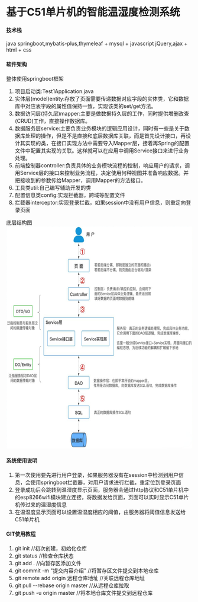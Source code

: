 # 基于C51单片机的智能温湿度检测系统

#### 技术栈
java springboot,mybatis-plus,thymeleaf + mysql + javascript jQuery,ajax + html + css 

#### 软件架构
整体使用springboot框架

1. 项目启动类:Test1Application.java
2. 实体层(model)entity:存放了页面需要传递数据对应字段的实体类，它和数据库中对应表字段的属性值保持一致，实现该类的set/get方法。
3. 数据访问层(持久层)mapper:主要是做数据持久层的工作，同时提供增删改查(CRUD)工作，直接操作数据库。
4. 数据服务层service:主要负责业务模块的逻辑应用设计，同时有一些是关于数据库处理的操作，但是不是直接和底层数据库关联，而是首先设计接口，再设计其实现的类，在接口实现方法中需要导入Mapper层，接着再Spring的配置文件中配置其实现的关联。这样就可以在应用中调用Service接口来进行业务处理。
5. 前端控制器controller:负责具体的业务模块流程的控制，响应用户的请求，调用Service层的接口来控制业务流程，决定使用何种视图并准备响应数据。并把接收到的参数传给Mapper，调用Mapper的方法接口。
6. 工具类util:自己编写辅助开发的类
7. 配置信息类config:实现拦截器，跨域等配置文件
8. 拦截器interceptor:实现登录拦截，如果session中没有用户信息，则重定向登录页面

底层结构图
<img height="600" src="src\main\resources\static\img\2.png" width="650"/>



#### 系统使用说明

1.  第一次使用要先进行用户登录，如果服务器没有在session中检测到用户信息，会使用springboot拦截器，对用户请求进行拦截，重定位到登录页面
2.  登录成功后会跳转到温湿度显示页面，服务器会通过http协议和C51单片机中的esp8266wifi模块建立连接，将数据发给页面，页面可以实时显示C51单片机传过来的温湿度信息
3.  在温湿度显示页面可以设置温湿度相应的阈值，由服务器将阈值信息发送给C51单片机

#### GIT使用教程

1.  git init                          //初次创建，初始化仓库
2.  git status                        //检查仓库状态
3.  git add .                         //向暂存区添加文件
4.  git commit -m "提交内容介绍"        //将暂存区文件提交到本地仓库
5.  git remote add origin 远程仓库地址  //关联远程仓库地址
6.  git pull --rebase origin master   //从远程仓库拉取
7.  git push -u origin master         //将本地仓库文件提交到远程仓库
